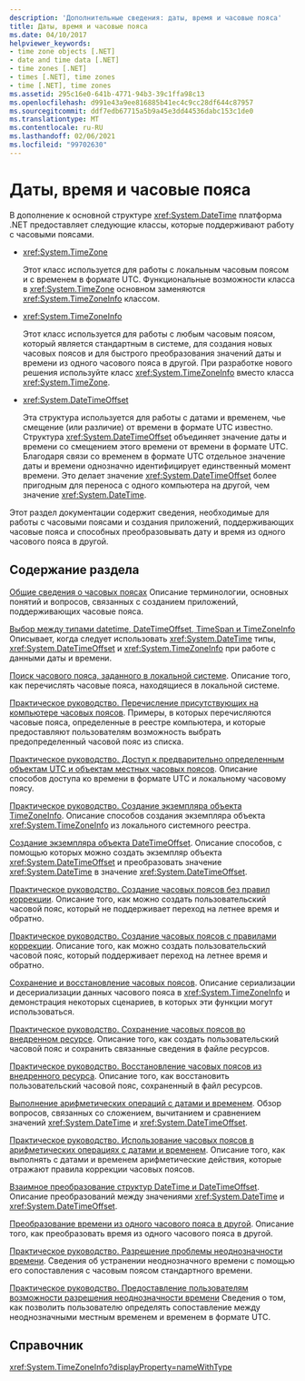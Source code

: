 ```yaml
---
description: 'Дополнительные сведения: даты, время и часовые пояса'
title: Даты, время и часовые пояса
ms.date: 04/10/2017
helpviewer_keywords:
- time zone objects [.NET]
- date and time data [.NET]
- time zones [.NET]
- times [.NET], time zones
- time [.NET], time zones
ms.assetid: 295c16e0-641b-4771-94b3-39c1ffa98c13
ms.openlocfilehash: d991e43a9ee816885b41ec4c9cc28df644c87957
ms.sourcegitcommit: ddf7edb67715a5b9a45e3dd44536dabc153c1de0
ms.translationtype: MT
ms.contentlocale: ru-RU
ms.lasthandoff: 02/06/2021
ms.locfileid: "99702630"
---
```

# <a name="dates-times-and-time-zones"></a>Даты, время и часовые пояса

В дополнение к основной структуре <xref:System.DateTime> платформа .NET предоставляет следующие классы, которые поддерживают работу с часовыми поясами.

* <xref:System.TimeZone>

  Этот класс используется для работы с локальным часовым поясом и с временем в формате UTC. Функциональные возможности класса в <xref:System.TimeZone> основном заменяются <xref:System.TimeZoneInfo> классом.

* <xref:System.TimeZoneInfo>

  Этот класс используется для работы с любым часовым поясом, который является стандартным в системе, для создания новых часовых поясов и для быстрого преобразования значений даты и времени из одного часового пояса в другой. При разработке нового решения используйте класс <xref:System.TimeZoneInfo> вместо класса <xref:System.TimeZone>.

* <xref:System.DateTimeOffset>

  Эта структура используется для работы с датами и временем, чье смещение (или различие) от времени в формате UTC известно. Структура <xref:System.DateTimeOffset> объединяет значение даты и времени со смещением этого времени от времени в формате UTC. Благодаря связи со временем в формате UTC отдельное значение даты и времени однозначно идентифицирует единственный момент времени. Это делает значение <xref:System.DateTimeOffset> более пригодным для переноса с одного компьютера на другой, чем значение <xref:System.DateTime>.

Этот раздел документации содержит сведения, необходимые для работы с часовыми поясами и создания приложений, поддерживающих часовые пояса и способных преобразовывать дату и время из одного часового пояса в другой.

## <a name="in-this-section"></a>Содержание раздела

[Общие сведения о часовых поясах](time-zone-overview.md) Описание терминологии, основных понятий и вопросов, связанных с созданием приложений, поддерживающих часовые пояса.

[Выбор между типами datetime, DateTimeOffset, TimeSpan и TimeZoneInfo](choosing-between-datetime.md) Описывает, когда следует использовать <xref:System.DateTime> типы, <xref:System.DateTimeOffset> и <xref:System.TimeZoneInfo> при работе с данными даты и времени.

[Поиск часового пояса, заданного в локальной системе](finding-the-time-zones-on-local-system.md). Описание того, как перечислять часовые пояса, находящиеся в локальной системе.

[Практическое руководство. Перечисление присутствующих на компьютере часовых поясов](enumerate-time-zones.md). Примеры, в которых перечисляются часовые пояса, определенные в реестре компьютера, и которые предоставляют пользователям возможность выбрать предопределенный часовой пояс из списка.

[Практическое руководство. Доступ к предварительно определенным объектам UTC и объектам местных часовых поясов](access-utc-and-local.md). Описание способов доступа ко времени в формате UTC и локальному часовому поясу.

[Практическое руководство. Создание экземпляра объекта TimeZoneInfo](instantiate-time-zone-info.md). Описание способов создания экземпляра объекта <xref:System.TimeZoneInfo> из локального системного реестра.

[Создание экземпляра объекта DateTimeOffset](instantiating-a-datetimeoffset-object.md). Описание способов, с помощью которых можно создать экземпляр объекта <xref:System.DateTimeOffset> и преобразовать значение <xref:System.DateTime> в значение <xref:System.DateTimeOffset>.

[Практическое руководство. Создание часовых поясов без правил коррекции](create-time-zones-without-adjustment-rules.md). Описание того, как можно создать пользовательский часовой пояс, который не поддерживает переход на летнее время и обратно.

[Практическое руководство. Создание часовых поясов с правилами коррекции](create-time-zones-with-adjustment-rules.md). Описание того, как можно создать пользовательский часовой пояс, который поддерживает переход на летнее время и обратно.

[Сохранение и восстановление часовых поясов](saving-and-restoring-time-zones.md). Описание сериализации и десериализации данных часового пояса в <xref:System.TimeZoneInfo> и демонстрация некоторых сценариев, в которых эти функции могут использоваться.

[Практическое руководство. Сохранение часовых поясов во внедренном ресурсе](save-time-zones-to-an-embedded-resource.md). Описание того, как создать пользовательский часовой пояс и сохранить связанные сведения в файле ресурсов.

[Практическое руководство. Восстановление часовых поясов из внедренного ресурса](restore-time-zones-from-an-embedded-resource.md). Описание того, как восстановить пользовательский часовой пояс, сохраненный в файл ресурсов.

[Выполнение арифметических операций с датами и временем](performing-arithmetic-operations.md). Обзор вопросов, связанных со сложением, вычитанием и сравнением значений <xref:System.DateTime> и <xref:System.DateTimeOffset>.

[Практическое руководство. Использование часовых поясов в арифметических операциях с датами и временем](use-time-zones-in-arithmetic.md). Описание того, как выполнять с датами и временем арифметические действия, которые отражают правила коррекции часовых поясов.

[Взаимное преобразование структур DateTime и DateTimeOffset](converting-between-datetime-and-offset.md). Описание преобразований между значениями <xref:System.DateTime> и <xref:System.DateTimeOffset>.

[Преобразование времени из одного часового пояса в другой](converting-between-time-zones.md). Описание того, как преобразовать время из одного часового пояса в другой.

[Практическое руководство. Разрешение проблемы неоднозначности времени](resolve-ambiguous-times.md). Сведения об устранении неоднозначного времени с помощью его сопоставления с часовым поясом стандартного времени.

[Практическое руководство. Предоставление пользователям возможности разрешения неоднозначности времени](let-users-resolve-ambiguous-times.md) Сведения о том, как позволить пользователю определять сопоставление между неоднозначными местным временем и временем в формате UTC.

## <a name="reference"></a>Справочник

<xref:System.TimeZoneInfo?displayProperty=nameWithType>
